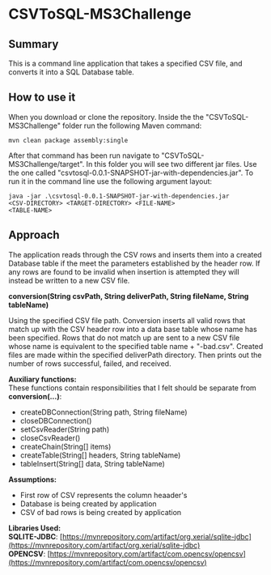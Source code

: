 # CSVToSQL-MS3Challenge

## Summary
This is a command line application that takes a specified CSV file, and converts it into a SQL Database table.

## How to use it
When you download or clone the repository. Inside the the "CSVToSQL-MS3Challenge" folder run the following Maven command:<br />

<code>mvn clean package assembly:single</code><br />

After that command has been run navigate to "CSVToSQL-MS3Challenge/target". In this folder you will see two different jar files. Use the one called "csvtosql-0.0.1-SNAPSHOT-jar-with-dependencies.jar". To run it in the command line use the following argument layout:

<code>java -jar .\csvtosql-0.0.1-SNAPSHOT-jar-with-dependencies.jar &lt;CSV-DIRECTORY&gt; &lt;TARGET-DIRECTORY&gt; &lt;FILE-NAME&gt; &lt;TABLE-NAME&gt;</code><br />


## Approach
The application reads through the CSV rows and inserts them into a created Database table if the meet the parameters established by the header row. If any rows are found to be invalid when insertion is attempted they will instead be written to a new CSV file.


**conversion(String csvPath, String deliverPath, String fileName, String tableName)**<br />

Using the specified CSV file path. Conversion inserts all valid rows that match up with the CSV header
row into a data base table whose name has been specified. Rows that do not match up
are sent to a new CSV file whose name is equivalent to the specified table name + "-bad.csv". Created files
are made within the specified deliverPath directory. Then prints out the number of rows
successful, failed, and received.

**Auxiliary functions:**<br />
These functions contain responsibilities that I felt should be separate from **conversion(...)**:<br />
<ul>
	<li>createDBConnection(String path, String fileName)</li>
	<li>closeDBConnection()</li>
	<li>setCsvReader(String path)</li>
	<li>closeCsvReader()</li>
	<li>createChain(String[] items)</li>
	<li>createTable(String[] headers, String tableName)</li>
	<li>tableInsert(String[] data, String tableName)</li>
</ul>

**Assumptions:**<br />
<ul>
	<li>First row of CSV represents the column heaader's</li>
	<li>Database is being created by application</li>
	<li>CSV of bad rows is being created by application</li>
</ul>

**Libraries Used:**<br />
**SQLITE-JDBC**: [https://mvnrepository.com/artifact/org.xerial/sqlite-jdbc](https://mvnrepository.com/artifact/org.xerial/sqlite-jdbc) <br/>
**OPENCSV**: [https://mvnrepository.com/artifact/com.opencsv/opencsv](https://mvnrepository.com/artifact/com.opencsv/opencsv) <br/>

